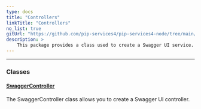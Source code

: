 ```yaml
---
type: docs
title: "Controllers"
linkTitle: "Controllers"
no_list: true
gitUrl: "https://github.com/pip-services4/pip-services4-node/tree/main/pip-services4-swagger-node"
description: >
    This package provides a class used to create a Swagger UI service.
---
```

---

<div class="module-body"> 


### Classes

#### [SwaggerController](swagger_controller)
The SwaggerController class allows you to create a Swagger UI controller.


</div>

